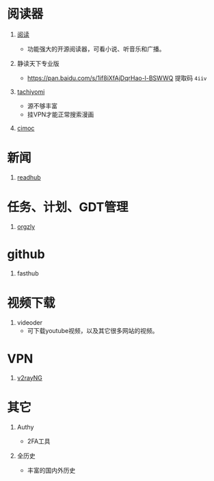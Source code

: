 # 阅读器

1. [阅读](https://github.com/gedoor/legado)
    - 功能强大的开源阅读器，可看小说、听音乐和广播。

2. 静读天下专业版
    - https://pan.baidu.com/s/1if8iXfAjDqrHao-l-BSWWQ 提取码 `4iiv`

3. [tachiyomi](https://github.com/inorichi/tachiyomi)
    - 源不够丰富
    - 挂VPN才能正常搜索漫画

4. [cimoc](https://github.com/feilongfl/Cimoc)

# 新闻

1. [readhub](https://github.com/lovejjfg/Readhub)

# 任务、计划、GDT管理

1. [orgzly](https://github.com/orgzly/orgzly-android)

# github

1. fasthub

# 视频下载

1. videoder
    - 可下载youtube视频，以及其它很多网站的视频。

# VPN

1. [v2rayNG](https://github.com/2dust/v2rayNG)

# 其它

1. Authy
    - 2FA工具

2. 全历史
    - 丰富的国内外历史
